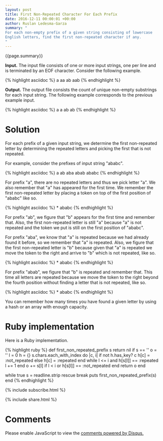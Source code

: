 ```yaml
---
layout: post
title: First Non-Repeated Character For Each Prefix
date: 2016-12-11 00:00:01 +00:00
author: Ruslan Ledesma-Garza
summary: "
For each non-empty prefix of a given string consisting of lowercase
English letters, find the first non-repeated character if any.
"
---
```


{{page.summary}}

**Input.**
The input file consists of one or more input strings, one per line and
is terminated by an EOF character. Consider the following example.

{% highlight asciidoc %}
a
aa
ab
aab
{% endhighlight %}

**Output.**
The output file consists the count of unique non-empty substrings for
each input string. The following example corresponds to the previous
example input.

{% highlight asciidoc %}
a
a
ab
ab
{% endhighlight %}

# Solution

For each prefix of a given input string, we determine the first
non-repeated letter by determining the repeated letters and picking
the first that is not repeated.

For example, consider the prefixes of input string  "ababc".

{% highlight asciidoc %}
a
ab
aba
abab
ababc
{% endhighlight %}

For prefix "a", there are no repeated letters and thus we pick letter
"a".
We also remember that "a" has appeared for the first time.
We remember the first non-repeated letter by placing a token on top of
the first position of "ababc" like so.

{% highlight asciidoc %}
*
ababc
{% endhighlight %}

For prefix "ab", we figure that "b" appears for the first time and
remember that. Also, the first non-repeated letter is still "a"
because "a" is not repeated and the token we put is still on the first
position of "ababc".

For prefix "aba", we know that "a" is repeated because we had already
found it before, so we remember that "a" is repeated. Also, we figure
that the first non-repeated letter is "b" because given that "a" is
repeated we move the token to the right and arrive to "b" which is not
repeated, like so.

{% highlight asciidoc %}
 *
ababc
{% endhighlight %}

For prefix "abab", we figure that "b" is repeated and remember
that. This time all letters are repeated because we move the token to
the right beyond the fourth position without finding a letter that is
not repeated, like so.

{% highlight asciidoc %}
    *
ababc
{% endhighlight %}

You can remember how many times you have found a given letter
by using a hash or an array with enough capacity.

# Ruby implementation

Here is a Ruby implementation.

{% highlight ruby %}
def first_non_repeated_prefix s
  return nil if s == ''
  o = ''
  l = 0
  h = {}
  s.chars.each_with_index do |c, i|
    if not h.has_key? c
      h[c] = :not_repeated
    else
      h[c] = :repeated
    end
    while l <= i and h[s[l]] == :repeated
      l += 1
    end
    o += s[l] if l < i or h[s[l]] == :not_repeated
  end
  return o
end

while true
  s = readline.strip rescue break
  puts first_non_repeated_prefix(s)
end
{% endhighlight %}


{% include subscribe.html %}

{% include share.html %}

# Comments

<div id="disqus_thread"></div>
<script>
    /**
     *  RECOMMENDED CONFIGURATION VARIABLES: EDIT AND UNCOMMENT THE SECTION BELOW TO INSERT DYNAMIC VALUES FROM YOUR PLATFORM OR CMS.
     *  LEARN WHY DEFINING THESE VARIABLES IS IMPORTANT: https://disqus.com/admin/universalcode/#configuration-variables
     */
    var disqus_config = function () {
        this.page.url = 'http://ruslanledesma.com/2016/12/11/first-non-repeated-character.html';  // Replace PAGE_URL with your page's canonical URL variable
        this.page.identifier = '2016-12-11-first-non-repeated-character'; // Replace PAGE_IDENTIFIER with your page's unique identifier variable
    };
    (function() {  // DON'T EDIT BELOW THIS LINE
        var d = document, s = d.createElement('script');

        s.src = '//definecode.disqus.com/embed.js';

        s.setAttribute('data-timestamp', +new Date());
        (d.head || d.body).appendChild(s);
    })();
</script>
<noscript>Please enable JavaScript to view the <a
        href="https://disqus.com/?ref_noscript"
        rel="nofollow">comments powered by Disqus.</a></noscript>
